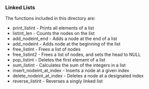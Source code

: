 ### Linked Lists
The functions included in this directory are:
+ print_listint - Prints all elements of a list
+ listint_len - Counts the nodes on the list
+ add_nodeint_end - Adds a node at the end of a list
+ add_nodeint - Adds node at the beginning of the list
+ free_listint - Frees a list of nodes
+ free_listint2 - Frees a list of nodes, and sets the head to NULL
+ pop_listint - Deletes the first element of a list
+ sum_listint - Calculates the sum of the integers in a list
+ insert_nodeint_at_index - Inserts a node at a given index
+ delete_nodeint_at_index - Deletes a node at a designated index
+ reverse_listint - Reverses a singly linked list

